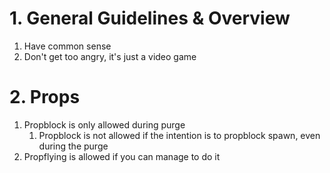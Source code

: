 # 1. General Guidelines & Overview
1. Have common sense
1. Don't get too angry, it's just a video game

# 2. Props
1. Propblock is only allowed during purge
    1. Propblock is not allowed if the intention is to propblock spawn, even during the purge
1. Propflying is allowed if you can manage to do it
